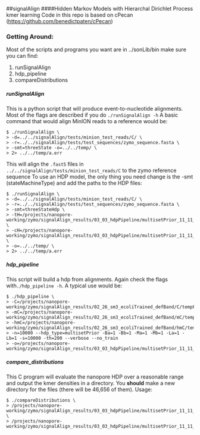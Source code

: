 ##signalAlign
####Hidden Markov Models with Hierarchal Dirichlet Process kmer learning
Code in this repo is based on cPecan (https://github.com/benedictpaten/cPecan)

### Getting Around:
Most of the scripts and programs you want are in ../sonLib/bin make sure you can find:
1. runSignalAlign 
2. hdp_pipeline
3. compareDistributions

##### runSignalAlign
This is a python script that will produce event-to-nucleotide alignments. Most of the flags are described if you do
`./runSignalAlign -h`
A basic command that would align MinION reads to a reference would be:
```
$ ./runSignalAlign \
> -d=../../signalAlign/tests/minion_test_reads/C/ \
> -r=../../signalAlign/tests/test_sequences/zymo_sequence.fasta \
> -smt=threeState -o=../../temp/ \
> 2> ../../temp/a.err
```
This will align the `.fast5` files in `../../signalAlign/tests/minion_test_reads/C` to the zymo reference sequence
To use an HDP model, the only thing you need change is the -smt (stateMachineType) and add the paths to the HDP files:
```
$ ./runSignalAlign \
> -d=../../signalAlign/tests/minion_test_reads/C/ \
> -r=../../signalAlign/tests/test_sequences/zymo_sequence.fasta \
> -smt=threeStateHdp \
> -tH=/projects/nanopore-working/zymo/signalAlign_results/03_03_hdpPipeline/multisetPrior_11_11_11_10K/template.multisetPrior.nhdp \
> -cH=/projects/nanopore-working/zymo/signalAlign_results/03_03_hdpPipeline/multisetPrior_11_11_11_10K/complement.multisetPrior.nhdp \
> -o=../../temp/ \
> 2> ../../temp/a.err
```
##### hdp_pipeline
This script will build a hdp from alignments.  Again check the flags with`./hdp_pipeline -h`.  A typical use would be:
```
$ ./hdp_pipeline \
> -C=/projects/nanopore-working/zymo/signalAlign_results/02_26_sm3_ecoliTrained_defBand/C/tempFiles_alignment/*.tsv 
> -mC=/projects/nanopore-working/zymo/signalAlign_results/02_26_sm3_ecoliTrained_defBand/mC/tempFiles_alignment/*.tsv 
> -hmC=/projects/nanopore-working/zymo/signalAlign_results/02_26_sm3_ecoliTrained_defBand/hmC/tempFiles_alignment/*.tsv 
> -n=10000 --hdp_type=multisetPrior -Ba=1 -Bb=1 -Ma=1 -Mb=1 -La=1 -Lb=1 -s=10000 -th=200 --verbose --no_train 
> -o=/projects/nanopore-working/zymo/signalAlign_results/03_03_hdpPipeline/multisetPrior_11_11_11_10K/
```
##### compare_distributions
This C program will evaluate the nanopore HDP over a reasonable range and output the kmer densities in a directory. You **should** make a 
new directory for the files (there will be 46,656 of them). Usage:
```
$ ./compareDistributions \
> /projects/nanopore-working/zymo/signalAlign_results/03_03_hdpPipeline/multisetPrior_11_11_11_10K/template.multisetPrior.nhdp \
> /projects/nanopore-working/zymo/signalAlign_results/03_03_hdpPipeline/multisetPrior_11_11_11_10K/distributions_template 
```

